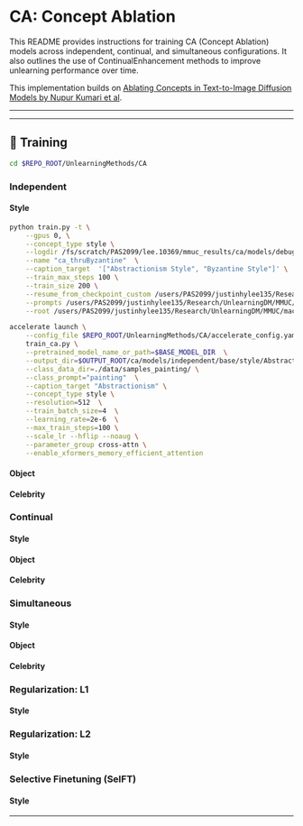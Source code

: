 # CA: Concept Ablation

This README provides instructions for training CA (Concept Ablation) models across independent, continual, and simultaneous configurations. It also outlines the use of ContinualEnhancement methods to improve unlearning performance over time.

This implementation builds on [Ablating Concepts in Text-to-Image Diffusion Models by Nupur Kumari et al](https://github.com/nupurkmr9/concept-ablation/tree/main).

---

---

## 🧠 Training
```bash
cd $REPO_ROOT/UnlearningMethods/CA
```
### Independent
#### Style
```bash
python train.py -t \
    --gpus 0, \
    --concept_type style \
    --logdir /fs/scratch/PAS2099/lee.10369/mmuc_results/ca/models/debug/simultaneous/thruByzantine \
    --name "ca_thruByzantine"  \
    --caption_target  '["Abstractionism Style", "Byzantine Style"]' \
    --train_max_steps 100 \
    --train_size 200 \
    --resume_from_checkpoint_custom /users/PAS2099/justinhylee135/Research/UnlearningDM/MMDU/external_model_ckpts/UnlearnCanvas/unlearncanvas_compvis.ckpt \
    --prompts /users/PAS2099/justinhylee135/Research/UnlearningDM/MMUC/machine_unlearning/mu_concept_ablation_ca/anchor_datasets/doco_unlearncanvas_samples_painting/prompts.txt \
    --root /users/PAS2099/justinhylee135/Research/UnlearningDM/MMUC/machine_unlearning/mu_concept_ablation_ca/anchor_datasets/doco_unlearncanvas_samples_painting 
```
```bash
accelerate launch \
    --config_file $REPO_ROOT/UnlearningMethods/CA/accelerate_config.yaml \
    train_ca.py \
    --pretrained_model_name_or_path=$BASE_MODEL_DIR  \
    --output_dir=$OUTPUT_ROOT/ca/models/independent/base/style/Abstractionism \
    --class_data_dir=./data/samples_painting/ \
    --class_prompt="painting"  \
    --caption_target "Abstractionism" \
    --concept_type style \
    --resolution=512  \
    --train_batch_size=4  \
    --learning_rate=2e-6  \
    --max_train_steps=100 \
    --scale_lr --hflip --noaug \
    --parameter_group cross-attn \
    --enable_xformers_memory_efficient_attention 
```

#### Object
#### Celebrity

### Continual
#### Style
#### Object
#### Celebrity

### Simultaneous
#### Style

#### Object
#### Celebrity

### Regularization: L1
#### Style


### Regularization: L2
#### Style


### Selective Finetuning (SelFT)
#### Style


---

